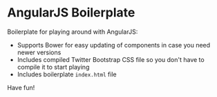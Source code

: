 # AngularJS Boilerplate

Boilerplate for playing around with AngularJS:

- Supports Bower for easy updating of components in case you need newer versions
- Includes compiled Twitter Bootstrap CSS file so you don't have to compile it to start playing
- Includes boilerplate `index.html` file

Have fun!
